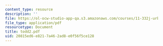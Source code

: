 ```yaml
---
content_type: resource
description: ''
file: https://ol-ocw-studio-app-qa.s3.amazonaws.com/courses/11-332j-urban-design-fall-2003/20815ed6e8217a462ad8e0f56f5ce128_todd2.pdf
file_type: application/pdf
resourcetype: Document
title: todd2.pdf
uid: 20815ed6-e821-7a46-2ad8-e0f56f5ce128
---
```

